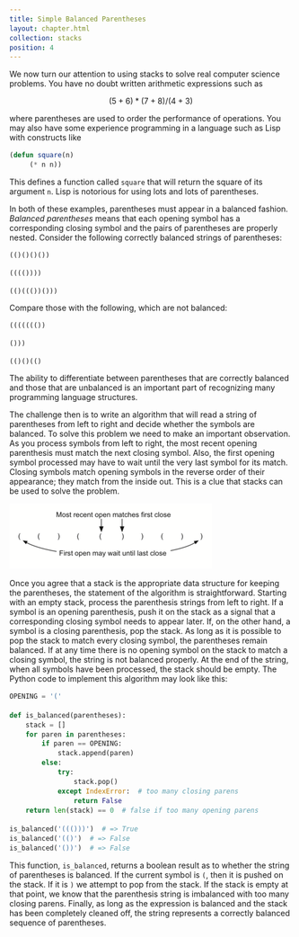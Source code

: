 ```yaml
---
title: Simple Balanced Parentheses
layout: chapter.html
collection: stacks
position: 4
---
```


We now turn our attention to using stacks to solve real computer science
problems. You have no doubt written arithmetic expressions such as

$$(5+6)*(7+8)/(4+3)$$

where parentheses are used to order the performance of operations. You
may also have some experience programming in a language such as Lisp
with constructs like

```lisp
(defun square(n)
     (* n n))
```

This defines a function called `square` that will return the square of
its argument `n`. Lisp is notorious for using lots and lots of
parentheses.

In both of these examples, parentheses must appear in a balanced
fashion. *Balanced parentheses* means that each opening symbol has a
corresponding closing symbol and the pairs of parentheses are properly
nested. Consider the following correctly balanced strings of
parentheses:

    (()()()())

    (((())))

    (()((())()))

Compare those with the following, which are not balanced:

    ((((((())

    ()))

    (()()(()

The ability to differentiate between parentheses that are correctly
balanced and those that are unbalanced is an important part of
recognizing many programming language structures.

The challenge then is to write an algorithm that will read a string of
parentheses from left to right and decide whether the symbols are
balanced. To solve this problem we need to make an important
observation. As you process symbols from left to right, the most recent
opening parenthesis must match the next closing symbol. Also, the first
opening symbol processed may have to wait until the very last symbol for
its match. Closing symbols match opening symbols in the reverse order of
their appearance; they match from the inside out. This is a clue that
stacks can be used to solve the problem.

![Matching parentheses](figures/simple-parity-check.png)

Once you agree that a stack is the appropriate data structure for
keeping the parentheses, the statement of the algorithm is
straightforward. Starting with an empty stack, process the parenthesis
strings from left to right. If a symbol is an opening parenthesis, push
it on the stack as a signal that a corresponding closing symbol needs to
appear later. If, on the other hand, a symbol is a closing parenthesis,
pop the stack. As long as it is possible to pop the stack to match every
closing symbol, the parentheses remain balanced. If at any time there is
no opening symbol on the stack to match a closing symbol, the string is
not balanced properly. At the end of the string, when all symbols have
been processed, the stack should be empty. The Python code to implement
this algorithm may look like this:

```python
OPENING = '('

def is_balanced(parentheses):
    stack = []
    for paren in parentheses:
        if paren == OPENING:
            stack.append(paren)
        else:
            try:
                stack.pop()
            except IndexError:  # too many closing parens
                return False
    return len(stack) == 0  # false if too many opening parens

is_balanced('((()))')  # => True
is_balanced('(()')  # => False
is_balanced('())')  # => False
```

This function, `is_balanced`, returns a boolean result as to whether the
string of parentheses is balanced. If the current symbol is `(`, then it
is pushed on the stack. If it is `)` we attempt to pop from the stack.
If the stack is empty at that point, we know that the parenthesis string
is imbalanced with too many closing parens. Finally, as long as the
expression is balanced and the stack has been completely cleaned off,
the string represents a correctly balanced sequence of parentheses.
